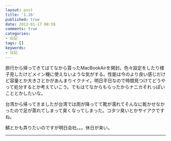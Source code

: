 ```yaml
---
layout: post
title: '1.16'
published: true
date: 2012-01-17 00:59
comments: true
categories:
- 日記
tags: []
keywords:
- 日記
---
```

旅行から帰ってきてはてなから貰ったMacBookAirを開封。色々設定をしたり様子見したけどメイン機に使えないような気がする。性能は今のより良い感じだけど容量とか大きさとかがあんまりイクナイ。明日平日なので時間見つけてどうやって処分するとか考えていこう。でもはてなからもらったからナニカそれっぽいこととかしたいな。

台湾から帰ってきましたが台湾では雨が降ってて靴が濡れてそんなに乾かせなかったので足が蒸れてしまって臭くなってしまった。コタツ臭いとかサイアクですね。

鯖とかも弄りたいのですが明日会社。。。休日が来い。

---

